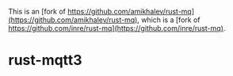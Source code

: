 This is an [fork of https://github.com/amikhalev/rust-mq](https://github.com/amikhalev/rust-mq), which is a [fork of https://github.com/inre/rust-mq](https://github.com/inre/rust-mq).

# rust-mqtt3 
